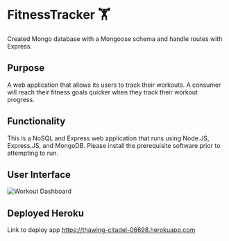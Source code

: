 # FitnessTracker :weight_lifting:
Created Mongo database with a Mongoose schema and handle routes with Express.

## Purpose
A web application that allows its users to track their workouts. A consumer will reach their fitness goals quicker when they track their workout progress.

## Functionality
This is a NoSQL and Express web application that runs using Node.JS, Express.JS, and MongoDB. Please install the prerequisite software prior to attempting to run.

## User Interface
![Workout Dashboard](https://user-images.githubusercontent.com/58242373/80641929-9c643700-8a33-11ea-9fcd-becdc5efc936.jpg)

## Deployed Heroku
Link to deploy app https://thawing-citadel-06698.herokuapp.com
